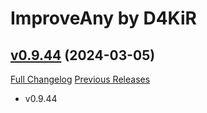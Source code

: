 # ImproveAny by D4KiR

## [v0.9.44](https://github.com/d4kir92/ImproveAny/tree/v0.9.44) (2024-03-05)
[Full Changelog](https://github.com/d4kir92/ImproveAny/compare/v0.9.36...v0.9.44) [Previous Releases](https://github.com/d4kir92/ImproveAny/releases)

- v0.9.44  
